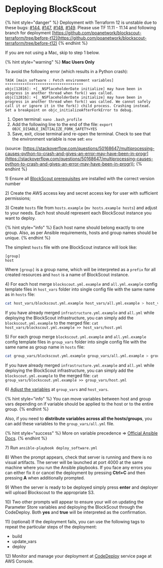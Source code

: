 # Deploying BlockScout

{% hint style="danger" %}
Deployment with Terraform 12 is unstable due to these bugs: [#144](https://github.com/poanetwork/blockscout-terraform/issues/144), [#147](https://github.com/poanetwork/blockscout-terraform/issues/147), [#148](https://github.com/poanetwork/blockscout-terraform/issues/148), [#149](https://github.com/poanetwork/blockscout-terraform/issues/149). Please use TF 11.11 - 11.14 and following branch for deployment [https://github.com/poanetwork/blockscout-terraform/tree/before-t12](https://github.com/poanetwork/blockscout-terraform/tree/before-t12)
{% endhint %}

If you are not using a Mac, skip to step 1 below.

{% hint style="warning" %}
**Mac Users Only**

To avoid the following error (which results in a Python crash):

`TASK [main_software : Fetch environment variables] ************************************` \
`objc[12816]: +[__NSPlaceholderDate initialize] may have been in progress in another thread when fork() was called.` \
`objc[12816]: +[__NSPlaceholderDate initialize] may have been in progress in another thread when fork() was called. We cannot safely call it or ignore it in the fork() child process. Crashing instead. Set a breakpoint on objc_initializeAfterForkError to debug.`&#x20;

1. Open terminal: `nano .bash_profile`
2. Add the following line to the end of the file: `export OBJC_DISABLE_INITIALIZE_FORK_SAFETY=YES`
3. Save, exit, close terminal and re-open the terminal. Check to see that the environment variable is now set: `env`

(source: [https://stackoverflow.com/questions/50168647/multiprocessing-causes-python-to-crash-and-gives-an-error-may-have-been-in-progr](https://stackoverflow.com/questions/50168647/multiprocessing-causes-python-to-crash-and-gives-an-error-may-have-been-in-progr));
{% endhint %}

1\) Ensure all [BlockScout prerequisites](../information-and-settings/requirements.md) are installed with the correct version number

2\) Create the AWS access key and secret access key for user with sufficient permissions;

3\) Create `hosts` file from `hosts.example`  (`mv hosts.example hosts`) and adjust to your needs. Each host should represent each BlockScout instance you want to deploy.&#x20;

{% hint style="info" %}
Each host name should belong exactly to one group. Also, as per Ansible requirements, hosts and group names should be unique.
{% endhint %}

The simplest `hosts` file with one BlockScout instance will look like:

```
[group]
host
```

Where `[group]` is a group name, which will be interpreted as a `prefix` for all created resources and `host` is a name of BlockScout instance.

4\) For each host merge `blockscout.yml.example` and `all.yml.example` config template files in `host_vars` folder into single config file with the same name as in `hosts` file:

```bash
cat host_vars/blockscout.yml.example host_vars/all.yml.example > host_vars/host.yml
```

If you have already merged `infrastructure.yml.example` and `all.yml` while deploying the BlockScout infrastructure, you can simply add the `blockscout.yml.example` to the merged file: `cat host_vars/blockscout.yml.example >> host_vars/host.yml`

5\) For each group merge `blockscout.yml.example` and `all.yml.example` config template files in `group_vars` folder into single config file with the same name as group name in `hosts` file:

```bash
cat group_vars/blockscout.yml.example group_vars/all.yml.example > group_vars/group.yml
```

If you have already merged `infrastructure.yml.example` and `all.yml` while deploying the BlockScout infrastructure, you can simply add the `blockscout.yml.example` to the merged file: `cat group_vars/blockscout.yml.example >> group_vars/host.yml`

6\) [Adjust the variables](variables.md) at `group_vars` and `host_vars`.&#x20;

{% hint style="info" %}
You can move variables between host and group vars depending on if variable should be applied to the host or to the entire group.
{% endhint %}

Also, if you need to **distribute variables across all the hosts/groups**, you can add these variables to the `group_vars/all.yml` file.&#x20;

{% hint style="success" %}
More on variable precedence => [Official Ansible Docs](https://docs.ansible.com/ansible/latest/user\_guide/playbooks\_variables.html#variable-precedence-where-should-i-put-a-variable).
{% endhint %}

7\) Run `ansible-playbook deploy_software.yml`

8\) When the prompt appears, check that server is running and there is no visual artifacts. The server will be launched at port 4000 at the same machine where you run the Ansible playbooks. If you face any errors you can either fix it or cancel the deployment by pressing **Ctrl+C** and then pressing **A** when additionally prompted.

9\) When the server is ready to be deployed simply press **enter** and deployer will upload Blockscout to the appropriate S3.

10\) Two other prompts will appear to ensure your will on updating the Parameter Store variables and deploying the BlockScout through the CodeDeploy. Both **yes** and **true** will be interpreted as the confirmation.

11\) (optional) If the deployment fails, you can use the following tags to repeat the particular steps of the deployment:

* build
* update\_vars
* deploy

12\) Monitor and manage your deployment at [CodeDeploy](https://console.aws.amazon.com/codesuite/codedeploy/applications) service page at AWS Console.
